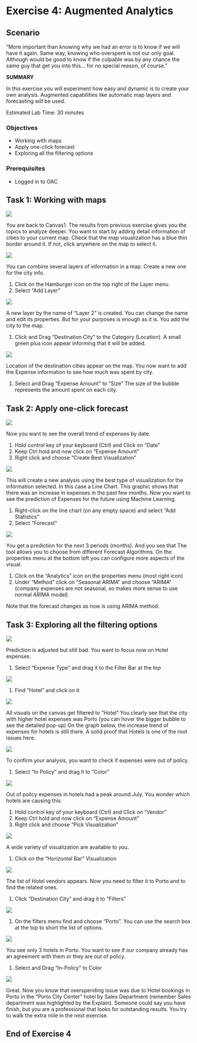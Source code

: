 # Exercise 4: Augmented Analytics

## Scenario

“More important than knowing why we had an error is to know if we will have it again. Same way, knowing who overspent is not our only goal. Although would be good to know if the culpable was by any chance the same guy that get you into this… for no special reason, of course.”

__SUMMARY__

In this exercise you will experiment how easy and dynamic is to create your own analysis.
Augmented capabilities like automatic map layers and forecasting will be used.

Estimated Lab Time: 30 minutes

### Objectives

* Working with maps
* Apply one-click forecast
* Exploring all the filtering options

### Prerequisites
* Logged in to OAC

## **Task 1**: Working with maps 

![](images/oac-aa-canvas.png " ")

You are back to Canvas1. The results from previous exercise gives you the topics to analyze deeper.
You want to start by adding detail information of cities to your current map.
Check that the map visualization has a blue thin border around it. If not, click anywhere on the map to select it.

![](images/oac-aa-add-layer.png " ")

You can combine several layers of information in a map. Create a new one for the city info.
1. Click on the Hamburger icon on the top right of the Layer menu
2. Select “Add Layer”

![](images/oac-aa-location.png " ")

A new layer by the name of “Layer 2” is created. You can change the name and edit its properties. But for your purposes is enough as it is.
You add the city to the map.
1. Click and Drag “Destination City” to the Category (Location). A small green plus icon appear informing that it will be added.

![](images/oac-aa-expense-amount.png " ")

Location of the destination cities appear on the map. You now want to add the Expense information to see how much was spent by city.
1. Select and Drag “Expense Amount” to “Size” The size of the bubble represents the amount spent on each city.

## **Task 2**: Apply one-click forecast

![](images/oac-aa-visualization.png " ")

Now you want to see the overall trend of expenses by date.
1. Hold control key of your keyboard (Ctrl) and Click on “Date”
2. Keep Ctrl hold and now click on “Expense Amount”
3. Right click and choose “Create Best Visualization”

![](images/oac-aa-forecast.png " ")

This will create a new analysis using the best type of visualization for the information selected. In this case a Line Chart.
This graphic shows that there was an increase in expenses in the past few months.
Now you want to see the prediction of Expenses for the future using Machine Learning.
1. Right-click on the line chart (on any empty space) and select “Add Statistics”
2. Select “Forecast”

![](images/oac-aa-arima.png " ")

You get a prediction for the next 3 periods (months). And you see that
The tool allows you to choose from different Forecast Algorithms.
On the properties menu at the bottom left you can configure more aspects of the visual.
1. Click on the “Analytics” icon on the properties menu (most right icon)
2. Under “Method” click on “Seasonal ARIMA” and choose “ARIMA” (company expenses are not seasonal, so makes more sense to use normal ARIMA model)

Note that the forecast changes as now is using ARIMA method.

## **Task 3**: Exploring all the filtering options

![](images/oac-aa-filter.png " ")

Prediction is adjusted but still bad. You want to focus now on Hotel expenses.
1. Select “Expense Type” and drag it to the Filter Bar at the top

![](images/oac-aa-hotel.png " ")

1. Find “Hotel” and click on it

![](images/oac-aa-hotel-forecast.png " ")

All visuals on the canvas get filtered to “Hotel”
You clearly see that the city with higher hotel expenses was Porto (you can hover the bigger bubble to see the detailed pop-up)
On the graph below, the increase trend of expenses for hotels is still there.
A solid proof that Hotels is one of the root issues here.

![](images/oac-aa-in-policy.png " ")

To confirm your analysis, you want to check if expenses were out of policy.
1. Select “In Policy” and drag it to “Color”

![](images/oac-aa-pick-visualization.png " ")

Out of policy expenses in hotels had a peak around July. You wonder which hotels are causing this.
1. Hold control key of your keyboard (Ctrl) and Click on “Vendor”
2. Keep Ctrl hold and now click on “Expense Amount”
3. Right click and choose “Pick Visualization”

![](images/oac-aa-horizontal-bar.png " ")

A wide variety of visualization are available to you.
1. Click on the “Horizontal Bar” Visualization

![](images/oac-aa-destination-filter.png " ")

The list of Hotel vendors appears. Now you need to filter it to Porto and to find the related ones.
1. Click “Destination City” and drag it to “Filters”

![](images/oac-aa-destination-pick.png " ")

1. On the filters menu find and choose “Porto”. You can use the search box at the top to short the list of options.

![](images/oac-aa-color.png " ")

You see only 3 hotels in Porto. You want to see if our company already has an agreement with them or they are out of policy.
1. Select and Drag “In-Policy” to Color

![](images/oac-aa-final.png " ")

Great. Now you know that overspending issue was due to Hotel bookings in Porto in the “Porto City Center” hotel by Sales Department (remember Sales department
was highlighted by the Explain).
Someone could say you have finish, but you are a professional that looks for outstanding results.
You try to walk the extra mile in the next exercise.

## End of Exercise 4